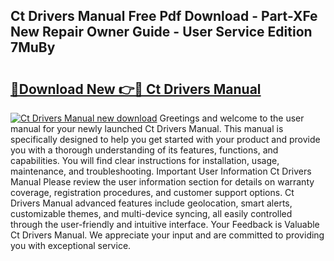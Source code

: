 ## Ct Drivers Manual Free Pdf Download - Part-XFe New Repair Owner Guide - User Service Edition 7MuBy

# <h2><a href="http://bc45535.oget.top/?id=Ct+Drivers+Manual">🔗Download New 👉🔴 Ct Drivers Manual</a></h2>

[![Ct Drivers Manual new download](https://i.imgur.com/5g1atiW.png)](http://bc45535.oget.top/?id=Ct+Drivers+Manual)
Greetings and welcome to the user manual for your newly launched Ct Drivers Manual. This manual is specifically designed to help you get started with your product and provide you with a thorough understanding of its features, functions, and capabilities. You will find clear instructions for installation, usage, maintenance, and troubleshooting. Important User Information Ct Drivers Manual Please review the user information section for details on warranty coverage, registration procedures, and customer support options. Ct Drivers Manual advanced features include geolocation, smart alerts, customizable themes, and multi-device syncing, all easily controlled through the user-friendly and intuitive interface. Your Feedback is Valuable Ct Drivers Manual. We appreciate your input and are committed to providing you with exceptional service.
